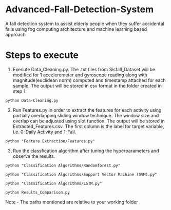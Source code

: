 # Advanced-Fall-Detection-System
A fall detection system to assist elderly people when they suffer accidental falls using fog computing architecture and machine learning based approach

# Steps to execute
1. Execute Data_Cleaning.py. The .txt files from Sisfall_Dataset will be modified for 1 accelerometer and gyroscope reading along with magnitude(euclidean norm) computed and timestamp attached for each sample. The output will be stored in csv format in the folder created in step 1.
```
python Data-Cleaning.py
```
2. Run Features.py in order to extract the features for each activity using partially overlapping sliding window technique. The window size and overlap can be adjusted using slot function. The output will be stored in Extracted_Features.csv. The first column is the label for target variable, i.e. 0-Daily Activity and 1-Fall.
```
python "Feature Extraction/Features.py"
```
3. Run the classfication algorithm after tuning the hyperparameters and observe the results.
```
python "Classification Algorithms/Randomforest.py"
```
```
python "Classification Algorithms/Support Vector Machine (SVM).py"
```
```
python "Classification Algorithms/LSTM.py"
```
```
python Results_Comparison.py
```
Note - The paths mentioned are relative to your working folder
